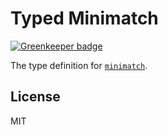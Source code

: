 # Typed Minimatch

[![Greenkeeper badge](https://badges.greenkeeper.io/types/npm-minimatch.svg)](https://greenkeeper.io/)

The type definition for [`minimatch`](https://github.com/isaacs/minimatch).

## License

MIT
